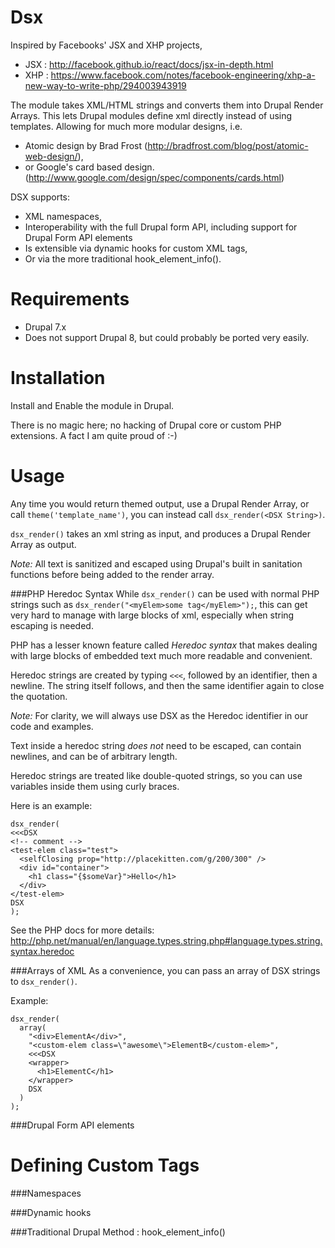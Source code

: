 Dsx
===

Inspired by Facebooks' JSX and XHP projects,
 - JSX : http://facebook.github.io/react/docs/jsx-in-depth.html
 - XHP : https://www.facebook.com/notes/facebook-engineering/xhp-a-new-way-to-write-php/294003943919

The module takes XML/HTML strings and converts them into Drupal Render Arrays.
This lets Drupal modules define xml directly instead of using templates.
Allowing for much more modular designs, i.e.
 - Atomic design by Brad Frost (http://bradfrost.com/blog/post/atomic-web-design/),
 - or Google's card based design. (http://www.google.com/design/spec/components/cards.html)

DSX supports:
 - XML namespaces,
 - Interoperability with the full Drupal form API, including support for Drupal Form API elements
 - Is extensible via dynamic hooks for custom XML tags,
 - Or via the more traditional hook_element_info().

Requirements
============
 - Drupal 7.x
 - Does not support Drupal 8, but could probably be ported very easily.

Installation
==============
Install and Enable the module in Drupal.

There is no magic here; no hacking of Drupal core or custom PHP extensions. A fact I am quite proud of :-)

Usage
======
Any time you would return themed output,
use a Drupal Render Array,
or call `theme('template_name')`,
you can instead call `dsx_render(<DSX String>)`.

`dsx_render()` takes an xml string as input, and produces a Drupal Render Array as output.

*Note:* All text is sanitized and escaped using Drupal's built in sanitation functions before being added to the render array.

###PHP Heredoc Syntax
While `dsx_render()` can be used with normal PHP strings such as `dsx_render("<myElem>some tag</myElem>");`,
this can get very hard to manage with large blocks of xml, especially when string escaping is needed.

PHP has a lesser known feature called *Heredoc syntax* that makes dealing with large blocks of embedded text much more readable and convenient.

Heredoc strings are created by typing `<<<`, followed by an identifier, then a newline. The string itself follows, and then the same identifier again to close the quotation.

*Note:* For clarity, we will always use DSX as the Heredoc identifier in our code and examples.

Text inside a heredoc string *does not* need to be escaped, can contain newlines, and can be of arbitrary length.

Heredoc strings are treated like double-quoted strings, so you can use variables inside them using curly braces.

Here is an example:

    dsx_render(
    <<<DSX
    <!-- comment -->
    <test-elem class="test">
      <selfClosing prop="http://placekitten.com/g/200/300" />
      <div id="container">
        <h1 class="{$someVar}">Hello</h1>
      </div>
    </test-elem>
    DSX
    );


See the PHP docs for more details: http://php.net/manual/en/language.types.string.php#language.types.string.syntax.heredoc

###Arrays of XML
As a convenience, you can pass an array of DSX strings to `dsx_render()`.

Example:

    dsx_render(
      array(
        "<div>ElementA</div>",
        "<custom-elem class=\"awesome\">ElementB</custom-elem>",
        <<<DSX
        <wrapper>
          <h1>ElementC</h1>
        </wrapper>
        DSX
      )
    );

###Drupal Form API elements


Defining Custom Tags
====================

###Namespaces


###Dynamic hooks


###Traditional Drupal Method : hook_element_info()
